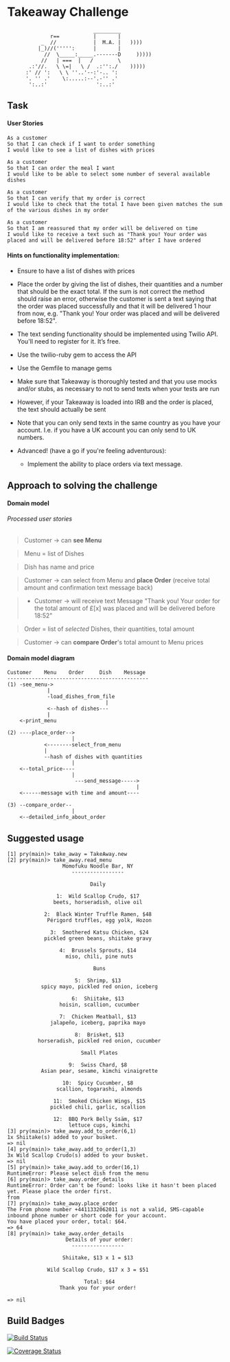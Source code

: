 Takeaway Challenge
==================
```
                            _________
              r==           |       |
           _  //            |  M.A. |   ))))
          |_)//(''''':      |       |
            //  \_____:_____.-------D     )))))
           //   | ===  |   /        \
       .:'//.   \ \=|   \ /  .:'':./    )))))
      :' // ':   \ \ ''..'--:'-.. ':
      '. '' .'    \:.....:--'.-'' .'
       ':..:'                ':..:'

 ```

Task
-----

#### User Stories

```
As a customer
So that I can check if I want to order something
I would like to see a list of dishes with prices

As a customer
So that I can order the meal I want
I would like to be able to select some number of several available dishes

As a customer
So that I can verify that my order is correct
I would like to check that the total I have been given matches the sum of the various dishes in my order

As a customer
So that I am reassured that my order will be delivered on time
I would like to receive a text such as "Thank you! Your order was placed and will be delivered before 18:52" after I have ordered
```

#### Hints on functionality implementation:
  * Ensure to have a list of dishes with prices
  * Place the order by giving the list of dishes, their quantities and a number that should be the exact total. If the sum is not correct the method should raise an error, otherwise the customer is sent a text saying that the order was placed successfully and that it will be delivered 1 hour from now, e.g. "Thank you! Your order was placed and will be delivered before 18:52".
  * The text sending functionality should be implemented using Twilio API. You'll need to register for it. It’s free.
  * Use the twilio-ruby gem to access the API
  * Use the Gemfile to manage gems
  * Make sure that Takeaway is thoroughly tested and that you use mocks and/or stubs, as necessary to not to send texts when your tests are run
  * However, if your Takeaway is loaded into IRB and the order is placed, the text should actually be sent
  * Note that you can only send texts in the same country as you have your account. I.e. if you have a UK account you can only send to UK numbers.

* Advanced! (have a go if you're feeling adventurous):
  * Implement the ability to place orders via text message.

Approach to solving the challenge
-----
#### Domain model

###### Processed user stories

> Customer -> can **see Menu**

> Menu = list of Dishes

> Dish has name and price

> Customer -> can select from Menu and **place Order** (receive total amount and confirmation text message back)

>  - Customer -> will receive text Message "Thank you! Your order for the total amount of £[x] was placed and will be delivered before 18:52"

> Order = list of *selected* Dishes, their quantities, total amount

> Customer -> can **compare Order**'s total amount to Menu prices


#### Domain model diagram

```
Customer    Menu    Order     Dish    Message
----------------------------------------------
(1) -see_menu->
             |
             -load_dishes_from_file
                                |
             <--hash of dishes---            
             |
    <-print_menu

(2) ----place_order-->
                     |
            <--------select_from_menu
            |
            --hash of dishes with quantities
                     |
    <--total_price----
                     |
                      ---send_message----->
                                          |
    <------message with time and amount----

(3) --compare_order--
                     |
    <--detailed_info_about_order              

```


Suggested usage
-----
```
[1] pry(main)> take_away = TakeAway.new
[2] pry(main)> take_away.read_menu
                  Momofuku Noodle Bar, NY
                     -----------------

                           Daily

                1:  Wild Scallop Crudo, $17
               beets, horseradish, olive oil

            2:  Black Winter Truffle Ramen, $48
             Périgord truffles, egg yolk, Hozon

              3:  Smothered Katsu Chicken, $24
            pickled green beans, shiitake gravy

                 4:  Brussels Sprouts, $14
                   miso, chili, pine nuts

                            Buns

                      5:  Shrimp, $13
           spicy mayo, pickled red onion, iceberg

                     6:  Shiitake, $13
                 hoisin, scallion, cucumber

                 7:  Chicken Meatball, $13
              jalapeño, iceberg, paprika mayo

                      8:  Brisket, $13
          horseradish, pickled red onion, cucumber

                        Small Plates

                    9:  Swiss Chard, $8
           Asian pear, sesame, kimchi vinaigrette

                  10:  Spicy Cucumber, $8
                scallion, togarashi, almonds

               11:  Smoked Chicken Wings, $15
              pickled chili, garlic, scallion

               12:  BBQ Pork Belly Ssäm, $17
                    lettuce cups, kimchi
[3] pry(main)> take_away.add_to_order(6,1)
1x Shiitake(s) added to your busket.
=> nil
[4] pry(main)> take_away.add_to_order(1,3)
3x Wild Scallop Crudo(s) added to your busket.
=> nil
[5] pry(main)> take_away.add_to_order(16,1)
RuntimeError: Please select dish from the menu
[6] pry(main)> take_away.order_details
RuntimeError: Order can't be found: looks like it hasn't been placed yet. Please place the order first.
from
[7] pry(main)> take_away.place_order
The From phone number +4411332062011 is not a valid, SMS-capable inbound phone number or short code for your account.
You have placed your order, total: $64.
=> 64
[8] pry(main)> take_away.order_details
                   Details of your order:
                     -----------------

                  Shiitake, $13 x 1 = $13

             Wild Scallop Crudo, $17 x 3 = $51

                         Total: $64
                 Thank you for your order!

=> nil
```

Build Badges
------------------

[![Build Status](https://travis-ci.org/kateloschinina/takeaway-challenge.svg?branch=master)](https://travis-ci.org/kateloschinina/takeaway-challenge.svg?branch=master)

[![Coverage Status](https://coveralls.io/repos/github/kateloschinina/takeaway-challenge/badge.svg?branch=master)](https://coveralls.io/github/kateloschinina/takeaway-challenge?branch=master)
